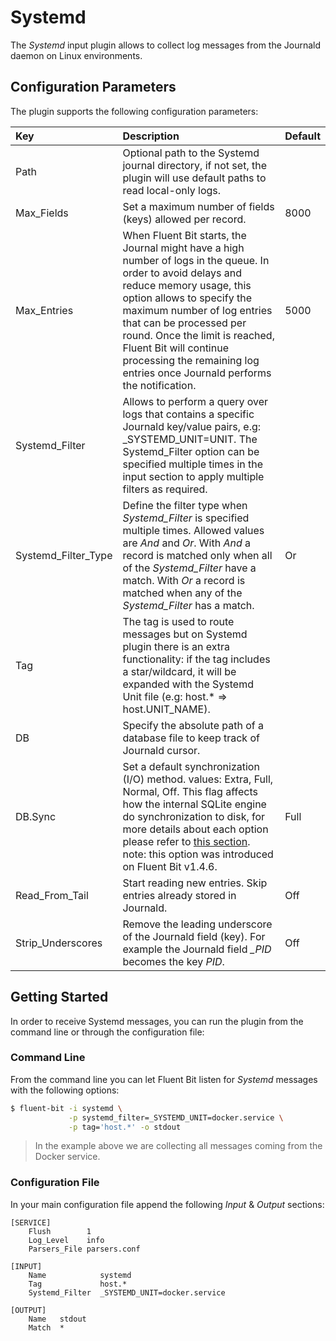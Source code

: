 # Systemd

The _Systemd_ input plugin allows to collect log messages from the Journald daemon on Linux environments.

## Configuration Parameters

The plugin supports the following configuration parameters:

| Key | Description | Default |
| :--- | :--- | :--- |
| Path | Optional path to the Systemd journal directory, if not set, the plugin will use default paths to read local-only logs. |  |
| Max\_Fields | Set a maximum number of fields \(keys\) allowed per record. | 8000 |
| Max\_Entries | When Fluent Bit starts, the Journal might have a high number of logs in the queue. In order to avoid delays and reduce memory usage, this option allows to specify the maximum number of log entries that can be processed per round. Once the limit is reached, Fluent Bit will continue processing the remaining log entries once Journald performs the notification. | 5000 |
| Systemd\_Filter | Allows to perform a query over logs that contains a specific Journald key/value pairs, e.g: \_SYSTEMD\_UNIT=UNIT. The Systemd\_Filter option can be specified multiple times in the input section to apply multiple filters as required. |  |
| Systemd\_Filter\_Type | Define the filter type when _Systemd\_Filter_ is specified multiple times. Allowed values are _And_ and _Or_. With _And_ a record is matched only when all of the _Systemd\_Filter_ have a match. With _Or_ a record is matched when any of the _Systemd\_Filter_ has a match. | Or |
| Tag | The tag is used to route messages but on Systemd plugin there is an extra functionality: if the tag includes a star/wildcard, it will be expanded with the Systemd Unit file \(e.g: host.\* =&gt; host.UNIT\_NAME\). |  |
| DB | Specify the absolute path of a database file to keep track of Journald cursor. |  |
| DB.Sync | Set a default synchronization \(I/O\) method. values: Extra, Full, Normal, Off. This flag affects how the internal SQLite engine do synchronization to disk, for more details about each option please refer to [this section](https://www.sqlite.org/pragma.html#pragma_synchronous). note: this option was introduced on Fluent Bit v1.4.6. | Full |
| Read\_From\_Tail | Start reading new entries. Skip entries already stored in Journald. | Off |
| Strip\_Underscores | Remove the leading underscore of the Journald field \(key\). For example the Journald field _\_PID_ becomes the key _PID_. | Off |

## Getting Started

In order to receive Systemd messages, you can run the plugin from the command line or through the configuration file:

### Command Line

From the command line you can let Fluent Bit listen for _Systemd_ messages with the following options:

```bash
$ fluent-bit -i systemd \
             -p systemd_filter=_SYSTEMD_UNIT=docker.service \
             -p tag='host.*' -o stdout
```

> In the example above we are collecting all messages coming from the Docker service.

### Configuration File

In your main configuration file append the following _Input_ & _Output_ sections:

```text
[SERVICE]
    Flush        1
    Log_Level    info
    Parsers_File parsers.conf

[INPUT]
    Name            systemd
    Tag             host.*
    Systemd_Filter  _SYSTEMD_UNIT=docker.service

[OUTPUT]
    Name   stdout
    Match  *
```

